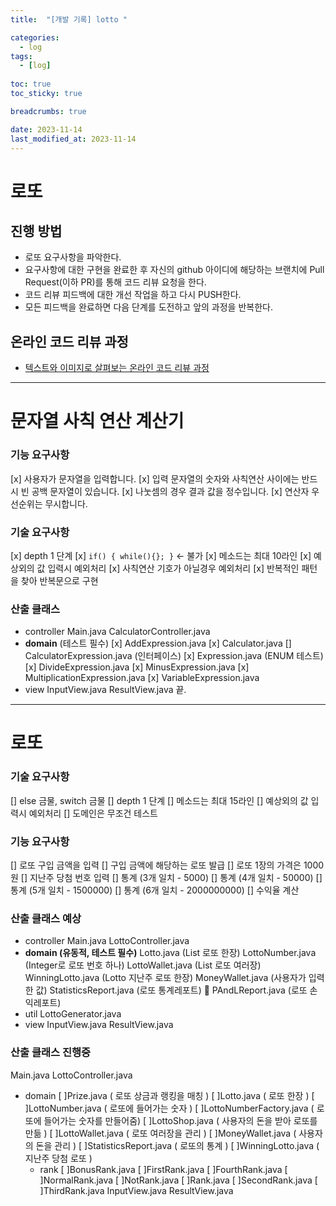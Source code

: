 ```yaml
---
title:  "[개발 기록] lotto "

categories:
  - log
tags:
  - [log]
  
toc: true
toc_sticky: true

breadcrumbs: true

date: 2023-11-14
last_modified_at: 2023-11-14
---
```

# 로또
## 진행 방법
* 로또 요구사항을 파악한다.
* 요구사항에 대한 구현을 완료한 후 자신의 github 아이디에 해당하는 브랜치에 Pull Request(이하 PR)를 통해 코드 리뷰 요청을 한다.
* 코드 리뷰 피드백에 대한 개선 작업을 하고 다시 PUSH한다.
* 모든 피드백을 완료하면 다음 단계를 도전하고 앞의 과정을 반복한다.

## 온라인 코드 리뷰 과정
* [텍스트와 이미지로 살펴보는 온라인 코드 리뷰 과정](https://github.com/next-step/nextstep-docs/tree/master/codereview)

---
# 문자열 사칙 연산 계산기

### 기능 요구사항
[x] 사용자가 문자열을 입력합니다.
[x] 입력 문자열의 숫자와 사칙연산 사이에는 반드시 빈 공백 문자열이 있습니다.
[x] 나눗셈의 경우 결과 값을 정수입니다.
[x] 연산자 우선순위는 무시합니다.

### 기술 요구사항
[x] depth 1 단계
[x] `if() { while(){}; }` <- 불가
[x] 메소드는 최대 10라인
[x] 예상외의 값 입력시 예외처리
[x] 사칙연산 기호가 아닐경우 예외처리
[x] 반복적인 패턴을 찾아 반복문으로 구현

### 산출 클래스
- controller
  Main.java
  CalculatorController.java
- **domain** (테스트 필수)
  [x] AddExpression.java
  [x] Calculator.java
  [] CalculatorExpression.java (인터페이스)
  [x] Expression.java (ENUM 테스트)
  [x] DivideExpression.java
  [x] MinusExpression.java
  [x] MultiplicationExpression.java
  [x] VariableExpression.java
- view
  InputView.java
  ResultView.java
  끝.

---

# 로또

### 기술 요구사항
[] else 금물, switch 금물
[] depth 1 단계
[] 메소드는 최대 15라인
[] 예상외의 값 입력시 예외처리
[] 도메인은 무조건 테스트

### 기능 요구사항
[] 로또 구입 금액을 입력
[] 구입 금액에 해당하는 로또 발급
[] 로또 1장의 가격은 1000원
[] 지난주 당첨 번호 입력
[] 통계 (3개 일치 - 5000)
[] 통계 (4개 일치 - 50000)
[] 통계 (5개 일치 - 1500000)
[] 통계 (6개 일치 - 2000000000)
[] 수익율 계산

### 산출 클래스 예상
- controller
  Main.java
  LottoController.java
- **domain (유동적, 테스트 필수)**
  Lotto.java (List<LottoNumber> 로또 한장)
  LottoNumber.java (Integer로 로또 번호 하나)
  LottoWallet.java (List<Lotto> 로또 여러장)
  WinningLotto.java (Lotto 지난주 로또 한장)
  MoneyWallet.java (사용자가 입력한 값)
  StatisticsReport.java (로또 통계레포트) 🤔
  PAndLReport.java (로또 손익레포트)
- util
  LottoGenerator.java
- view
  InputView.java
  ResultView.java

### 산출 클래스 진행중
Main.java
LottoController.java
- domain
  [ ]Prize.java ( 로또 상금과 랭킹을 매칭 )
  [ ]Lotto.java ( 로또 한장 )
  [ ]LottoNumber.java ( 로또에 들어가는 숫자 )
  [ ]LottoNumberFactory.java ( 로또에 들어가는 숫자를 만들어줌)
  [ ]LottoShop.java ( 사용자의 돈을 받아 로또를 만듦 )
  [ ]LottoWallet.java ( 로또 여러장을 관리 )
  [ ]MoneyWallet.java ( 사용자의 돈을 관리 )
  [ ]StatisticsReport.java ( 로또의 통계 )
  [ ]WinningLotto.java ( 지난주 당첨 로또 )
  - rank
    [ ]BonusRank.java
    [ ]FirstRank.java
    [ ]FourthRank.java
    [ ]NormalRank.java
    [ ]NotRank.java
    [ ]Rank.java
    [ ]SecondRank.java
    [ ]ThirdRank.java
InputView.java
ResultView.java

